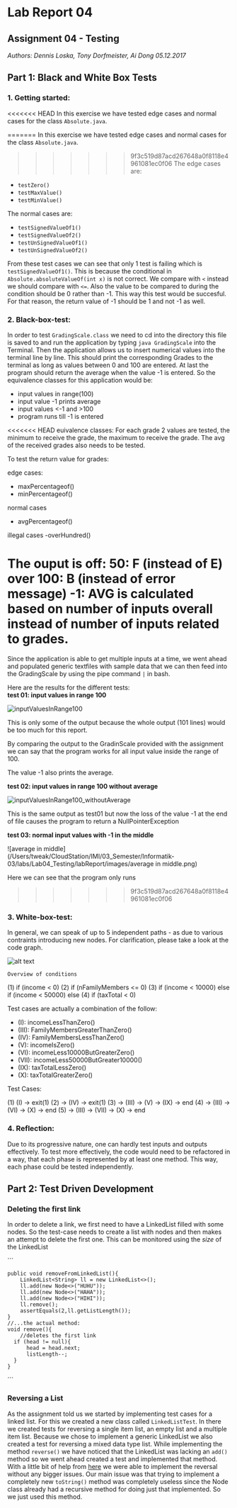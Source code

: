 # Lab Report 04
## Assignment 04 - Testing
_Authors: Dennis Loska, Tony Dorfmeister, Ai Dong 05.12.2017_

## Part 1: Black and White Box Tests

### 1. Getting started:
<<<<<<< HEAD
In this exercise we have tested edge cases and normal cases for the class `Absolute.java`.

=======
In this exercise we have tested edge cases and normal cases for the class `Absolute.java`. <br>
>>>>>>> 9f3c519d87acd267648a0f8118e4961081ec0f06
The edge cases are:
- `testZero()`
- `testMaxValue()`
- `testMinValue()`

The normal cases are:
- `testSignedValueOf1()`
- `testSignedValueOf2()`
- `testUnSignedValueOf1()`
- `testUnSignedValueOf2()`

From these test cases we can see that only 1 test is failing which is `testSignedValueOf1()`.
This is because the conditional in `Absolute.absoluteValueOf(int x)` is not correct. We compare with `<` instead we should compare with `<=`. Also the value to be compared to during the condition should be 0 rather than -1. This way this test would be succesful. For that reason, the return value of -1 should be 1 and not -1 as well. 


### 2. Black-box-test:
In order to test `GradingScale.class` we need to cd into the directory this file is saved to and run the application by typing `java GradingScale` into the Terminal.
Then the application allows us to insert numerical values into the terminal line by line.
This should print the corresponding Grades to the terminal as long as values between 0 and 100 are entered. At last the program should return the average when the value -1 is entered.
So the equivalence classes for this application would be:
- input values in range(100)
- input value -1 prints average
- input values <-1 and >100
- program runs till -1 is entered

<<<<<<< HEAD
euivalence classes:
For each grade 2 values are tested, the minimum to receive the grade, 
the maximum to receive the grade. The avg of the received grades also needs to be tested.

To test the return value for grades:

edge cases:
- maxPercentageof()
- minPercentageof()

normal cases
- avgPercentageof()

illegal cases
-overHundred()

The ouput is off: 
50: F (instead of E)
over 100: B (instead of error message)
-1: AVG is calculated based on number of inputs overall instead of number of inputs related to grades.
=======
Since the application is able to get multiple inputs at a time, we went ahead and populated generic textfiles with sample data that we can then feed into the GradingScale by using the pipe command `|` in bash.

Here are the results for the different tests: <br>
**test 01: input values in range 100**

![inputValuesInRange100](/Users/tweak/CloudStation/IMI/03_Semester/Informatik-03/labs/Lab04_Testing/labReport/images/inputValuesInRange100.png)

This is only some of the output because the whole output (101 lines) would be too much for this report.

By comparing the output to the GradinScale provided with the assignment we can say that the program works for all input value inside the range of 100.

The value -1 also prints the average.



**test 02: input values in range 100 without average**

![inputValuesInRange100_withoutAverage](/Users/tweak/CloudStation/IMI/03_Semester/Informatik-03/labs/Lab04_Testing/labReport/images/inputValuesInRange100_withoutAverage.png)

This is the same output as test01 but now the loss of the value -1 at the end of file causes the program to return a NullPointerException



**test 03: normal input values with -1 in the middle**

![average in middle](/Users/tweak/CloudStation/IMI/03_Semester/Informatik-03/labs/Lab04_Testing/labReport/images/average in middle.png)

Here we can see that the program only runs 
>>>>>>> 9f3c519d87acd267648a0f8118e4961081ec0f06

### 3. White-box-test:

In general, we can speak of up to 5 independent paths - as due to various contraints introducing new nodes.
For clarification, please take a look at the code graph. 

![alt text](https://web.whatsapp.com/8e6e5a11-0dae-4249-9b35-b1edcf8cc023)

	Overview of conditions
(1)	if (income < 0)
(2)	if (nFamilyMembers <= 0)
(3)	 if (income < 10000)
	else if (income < 50000)
	else
(4)	if (taxTotal < 0)

Test cases are actually a combination of the follow:

- (I): incomeLessThanZero()
- (III): FamilyMembersGreaterThanZero()
- (IV): FamilyMembersLessThanZero()
- (V): incomeIsZero()
- (VI): incomeLess10000ButGreaterZero()
- (VII): incomeLess50000ButGreater10000()
- (IX): taxTotalLessZero()
- (X): taxTotalGreaterZero()

Test Cases:

(1) (I) -> exit(1)
(2) -> (IV) -> exit(1)
(3) -> (III) -> (V)  -> (IX) -> end
(4) -> (III) -> (VI) -> (X) -> end 
(5) -> (III) -> (VII) -> (X) -> end 

### 4. Reflection:
Due to its progressive nature, one can hardly test inputs and outputs effectively. To test more effectively, the code would need to be refactored in a way, that each phase is represented by at least one method. This way, each phase could be tested independently.

## Part 2: Test Driven Development

### Deleting the first link

In order to delete a link, we first need to have a LinkedList filled with some nodes. So the test-case needs to create a list with nodes and then makes an attempt to delete the first one. This can be monitored using the _size_ of the LinkedList

´´´

    public void removeFromLinkedList(){
        LinkedList<String> ll = new LinkedList<>();
        ll.add(new Node<>("HUHU"));
        ll.add(new Node<>("HAHA"));
        ll.add(new Node<>("HIHI"));
        ll.remove();
        assertEquals(2,ll.getListLength());
    }
    //...the actual method:
    void remove(){
        //deletes the first link
      if (head != null){
          head = head.next;
          listLength--;
      }
    }

´´´

### Reversing a List

As the assignment told us we started by implementing test cases for a linked list.
For this we created a new class called `LinkedListTest`.
In there we created tests for reversing a single item list, an empty list and a multiple item list.
Because we chose to implement a generic LinkedList we also created a test for reversing a mixed data type list.
While implementing the method `reverse()` we have noticed that the LinkedList was lacking an `add()` method so we went ahead created a test and implemented that method.
With a little bit of help from [here](http://www.geeksforgeeks.org/reverse-a-linked-list/) we were able to implement the reversal without any bigger issues.
Our main issue was that trying to implement a completely new `toString()` method was completely useless since the Node class already had a recursive method for doing just that implemented. So we just used this method.
  


